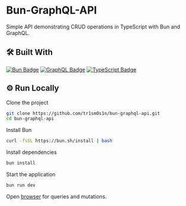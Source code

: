 # Bun-GraphQL-API

Simple API demonstrating CRUD operations in TypeScript with Bun and GraphQL.

## 🛠 Built With

[![Bun Badge](https://img.shields.io/badge/Bun-000?logo=bun&logoColor=fff&style=for-the-badge)](https://bun.sh/)
[![GraphQL Badge](https://img.shields.io/badge/GraphQL-E10098?logo=graphql&logoColor=fff&style=for-the-badge)](https://graphql.org/)
[![TypeScript Badge](https://img.shields.io/badge/TypeScript-3178C6?logo=typescript&logoColor=fff&style=for-the-badge)](https://www.typescriptlang.org/)

## ⚙️ Run Locally

Clone the project

```bash
git clone https://github.com/tr1sm0s1n/bun-graphql-api.git
cd bun-graphql-api
```

Install Bun

```bash
curl -fsSL https://bun.sh/install | bash
```

Install dependencies

```bash
bun install
```

Start the application

```bash
bun run dev
```

Open [browser](http://localhost:4000) for queries and mutations.
